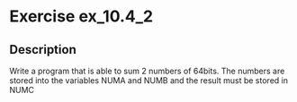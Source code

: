 # Exercise ex_10.4_2

## Description
Write a program that is able to sum 2 numbers of 64bits.
The numbers are stored into the variables NUMA and NUMB
and the result must be stored in NUMC
